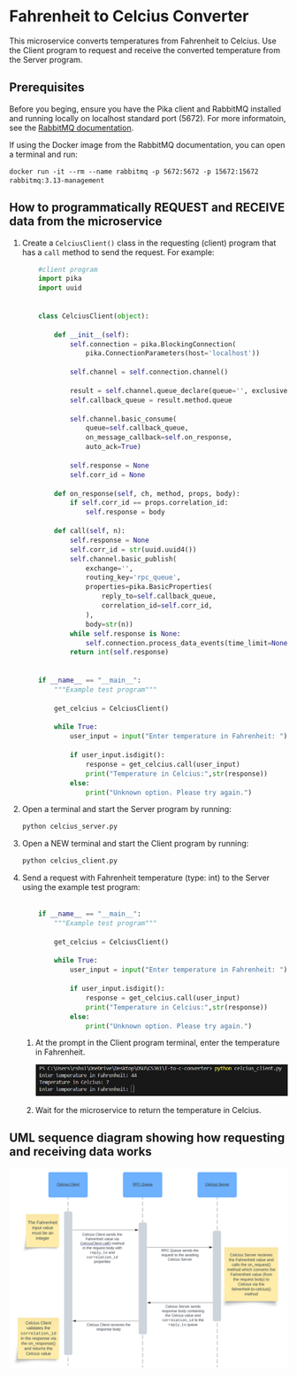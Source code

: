 # Fahrenheit to Celcius Converter

This microservice converts temperatures from Fahrenheit to Celcius. Use the Client program to request and receive the converted temperature from the Server program.

## Prerequisites

Before you beging, ensure you have the Pika client and RabbitMQ installed and running locally on localhost standard port (5672). For more informatoin, see the [RabbitMQ documentation](https://www.rabbitmq.com/tutorials/tutorial-one-python#prerequisites).

If using the Docker image from the RabbitMQ documentation, you can open a terminal and run:

```
docker run -it --rm --name rabbitmq -p 5672:5672 -p 15672:15672 rabbitmq:3.13-management
```

## How to programmatically REQUEST and RECEIVE data from the microservice

1. Create a `CelciusClient()` class in the requesting (client) program that has a `call` method to send the request. For example:

    ```py
        #client program
        import pika
        import uuid


        class CelciusClient(object):

            def __init__(self):
                self.connection = pika.BlockingConnection(
                    pika.ConnectionParameters(host='localhost'))

                self.channel = self.connection.channel()

                result = self.channel.queue_declare(queue='', exclusive=True)
                self.callback_queue = result.method.queue

                self.channel.basic_consume(
                    queue=self.callback_queue,
                    on_message_callback=self.on_response,
                    auto_ack=True)

                self.response = None
                self.corr_id = None

            def on_response(self, ch, method, props, body):
                if self.corr_id == props.correlation_id:
                    self.response = body

            def call(self, n):
                self.response = None
                self.corr_id = str(uuid.uuid4())
                self.channel.basic_publish(
                    exchange='',
                    routing_key='rpc_queue',
                    properties=pika.BasicProperties(
                        reply_to=self.callback_queue,
                        correlation_id=self.corr_id,
                    ),
                    body=str(n))
                while self.response is None:
                    self.connection.process_data_events(time_limit=None)
                return int(self.response)


        if __name__ == "__main__":
            """Example test program"""

            get_celcius = CelciusClient()

            while True:
                user_input = input("Enter temperature in Fahrenheit: ")

                if user_input.isdigit():
                    response = get_celcius.call(user_input)
                    print("Temperature in Celcius:",str(response))
                else:
                    print("Unknown option. Please try again.")

    ```

21. Open a terminal and start the Server program by running:

    ```sh
    python celcius_server.py
    ```

3. Open a NEW terminal and start the Client program by running:

    ```sh
    python celcius_client.py
    ```

4. Send a request with Fahrenheit temperature (type: int) to the Server using the example test program:

    ```py

        if __name__ == "__main__":
            """Example test program"""

            get_celcius = CelciusClient()

            while True:
                user_input = input("Enter temperature in Fahrenheit: ")

                if user_input.isdigit():
                    response = get_celcius.call(user_input)
                    print("Temperature in Celcius:",str(response))
                else:
                    print("Unknown option. Please try again.")

    ```

    1. At the prompt in the Client program terminal, enter the temperature in Fahrenheit.

        ![sample-client-cli](sample-client-cli-call.png)
        
    2. Wait for the microservice to return the temperature in Celcius.

## UML sequence diagram showing how requesting and receiving data works

![UML](sequence-diagram.svg)
